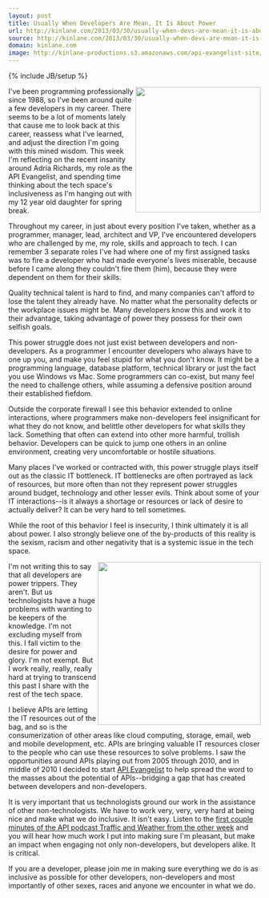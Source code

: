 ```yaml
---
layout: post
title: Usually When Developers Are Mean, It Is About Power
url: http://kinlane.com/2013/03/30/usually-when-devs-are-mean-it-is-about-power/
source: http://kinlane.com/2013/03/30/usually-when-devs-are-mean-it-is-about-power/
domain: kinlane.com
image: http://kinlane-productions.s3.amazonaws.com/api-evangelist-site/blog/angry-bird.jpg
---
```

{% include JB/setup %}<p>
     <a href="http://www.fanpop.com/clubs/angry-birds-are-amazing/images/32024326/title/angry-bird-photo"
        target="_blank"><img class="c1"
          src="https://s3.amazonaws.com/kinlane-productions/angry-bird.jpg"
          alt=""
          width="250"
          align="right" /></a>
</p>

<p>
     I've been programming professionally since 1988, so I've been around quite a few developers in my career. There seems to be a lot of moments lately that cause me to look back at this career, reassess what I've learned, and adjust the direction I'm going with this mined wisdom.  This week I'm reflecting on the recent insanity around Adria Richards, my role as the API Evangelist, and spending time thinking about the tech space's inclusiveness as I'm hanging out with my 12 year old daughter for spring break.
</p>

<p>
     Throughout my career, in just about every position I've taken, whether as a programmer, manager, lead, architect and VP, I've encountered developers who are challenged by me, my role, skills and approach to tech. I can remember 3 separate roles I've had where one of my first assigned tasks was to fire a developer who had made everyone's lives miserable, because before I came along they couldn't fire them (him), because they were dependent on them for their skills.
</p>

<p>
     Quality technical talent is hard to find, and many companies can't afford to lose the talent they already have. No matter what the personality defects or the workplace issues might be. Many developers know this and work it to their advantage, taking advantage of power they possess for their own selfish goals.
</p>

<p>
     This power struggle does not just exist between developers and non-developers. As a programmer I encounter developers who always have to one up you, and make you feel stupid for what you don't know. It might be a programming language, database platform, technical library or just the fact you use Windows vs Mac. Some programmers can co-exist, but many feel the need to challenge others, while assuming a defensive position around their established fiefdom.
</p>

<p>
     Outside the corporate firewall I see this behavior extended to online interactions, where programmers make non-developers feel insignificant for what they do not know, and belittle other developers for what skills they lack. Something that often can extend into other more harmful, trollish behavior. Developers can be quick to jump one others in an online environment, creating very uncomfortable or hostile situations.
</p>

<p>
     Many places I've worked or contracted with, this power struggle plays itself out as the classic IT bottleneck. IT bottlenecks are often portrayed as lack of resources, but more often than not they represent power struggles around budget, technology and other lesser evils. Think about some of your IT interactions--is it always a shortage or resources or lack of desire to actually deliver? It can be very hard to tell sometimes.
</p>

<p>
     While the root of this behavior I feel is insecurity, I think ultimately it is all about power. I also strongly believe one of the by-products of this reality is the sexism, racism and other negativity that is a systemic issue in the tech space.
</p>

<p>
     <img class="c1"
        src="https://s3.amazonaws.com/kinlane-productions/information-technology.jpg"
        alt=""
        width="325"
        align="right" />
</p>

<p>
     I'm not writing this to say that all developers are power trippers. They aren't. But us technologists have a huge problems with wanting to be keepers of the knowledge. I'm not excluding myself from this. I fall victim to the desire for power and glory. I'm not exempt. But I work really, really, really hard at trying to transcend this past I share with the rest of the tech space.
</p>

<p>
     I believe APIs are letting the IT resources out of the bag, and so is the consumerization of other areas like cloud computing, storage, email, web and mobile development, etc. APIs are bringing valuable IT resources closer to the people who can use these resources to solve problems. I saw the opportunities around APIs playing out from 2005 through 2010, and in middle of 2010 I decided to start <a title="API Evangelist"
        href="http://apievangelist.com">API Evangelist</a> to help spread the word to the masses about the potential of APIs--bridging a gap that has created between developers and non-developers.
</p>

<p>
     It is very important that us technologists ground our work in the assistance of other non-technologists. We have to work very, very, very hard at being nice and make what we do inclusive. It isn't easy. Listen to the <a href="http://trafficandweather.io/post/44802468357/episode-7-i-went-through-three-cliches-there">first couple minutes of the API podcast Traffic and Weather from the other week</a> and you will hear how much work I put into making sure I'm pleasant, but make an impact when engaging not only non-developers, but developers alike. It is critical.
</p>

<p>
     If you are a developer, please join me in making sure everything we do is as inclusive as possible for other developers, non-developers and most importantly of other sexes, races and anyone we encounter in what we do.
</p>